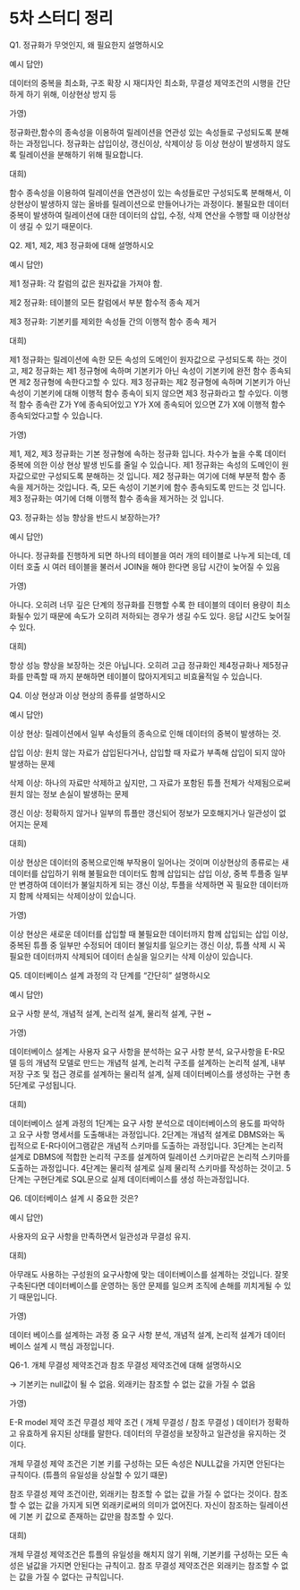 # 5차 스터디 정리

Q1. 정규화가 무엇인지, 왜 필요한지 설명하시오

예시 답안) 

데이터의 중복을 최소화, 구조 확장 시 재디자인 최소화, 무결성 제약조건의 시행을 간단하게 하기 위해, 이상현상 방지 등

가영) 

정규화란,함수의 종속성을 이용하여 릴레이션을 연관성 있는 속성들로 구성되도록 분해하는 과정입니다. 정규화는 삽입이상, 갱신이상, 삭제이상 등 이상 현상이 발생하지 않도록 릴레이션을 분해하기 위해 필요합니다.

대희) 

함수 종속성을 이용하여 릴레이션을 연관성이 있는 속성들로만 구성되도록 분해해서, 이상현상이 발생하지 않는 올바를 릴레이션으로 만들어나가는 과정이다. 불필요한 데이터 중복이 발생하여 릴레이션에 대한 데이터의 삽입, 수정, 삭제 연산을 수행할 때 이상현상이 생길 수 있기 때문이다.

Q2. 제1, 제2, 제3 정규화에 대해 설명하시오

예시 답안)

제1 정규화: 각 칼럼의 값은 원자값을 가져야 함.

제2 정규화: 테이블의 모든 칼럼에서 부분 함수적 종속 제거

제3 정규화: 기본키를 제외한 속성들 간의 이행적 함수 종속 제거

대희) 

제1 정규화는 릴레이션에 속한 모든 속성의 도메인이 원자값으로 구성되도록 하는 것이고, 제2 정규화는 제1 정규형에 속하며 기본키가 아닌 속성이 기본키에 완전 함수 종속되면 제2 정규형에 속한다고할 수 있다. 제3 정규화는 제2 정규형에 속하며 기본키가 아닌 속성이 기본키에 대해 이행적 함수 종속이 되지 않으면 제3 정규화라고 할 수있다. 이행적 함수 종속란 Z가 Y에 종속되어있고 Y가 X에 종속되어 있으면 Z가 X에 이행적 함수 종속되었다고할 수 있습니다.

가영) 

제1, 제2, 제3 정규화는 기본 정규형에 속하는 정규화 입니다. 차수가 높을 수록 데이터 중복에 의한 이상 현상 발생 빈도를 줄일 수 있습니다. 제1 정규화는 속성의 도메인이 원자값으로만 구성되도록 분해하는 것 입니다. 제2 정규화는 여기에 더해 부분적 함수 종속을 제거하는 것입니다. 즉, 모든 속성이 기본키에 함수 종속되도록 만드는 것 입니다. 제3 정규화는 여기에 더해 이행적 함수 종속을 제거하는 것 입니다.

Q3. 정규화는 성능 향상을 반드시 보장하는가?

예시 답안)

아니다. 정규화를 진행하게 되면 하나의 테이블을 여러 개의 테이블로 나누게 되는데, 데이터 호출 시 여러 테이블을 불러서 JOIN을 해야 한다면 응답 시간이 늦어질 수 있음

가영)

아니다. 오히려 너무 깊은 단계의 정규화를 진행할 수록 한 테이블의 데이터 용량이 최소화될수 있기 때문에 속도가 오히려 저하되는 경우가 생길 수도 있다. 응답 시간도 늦어질 수 있다.

대희)

항상 성능 향상을 보장하는 것은 아닙니다. 오히려 고급 정규화인 제4정규화나 제5정규화를 만족할 때 까지 분해하면 테이블이 많아지게되고 비효율적일 수 있습니다.

Q4. 이상 현상과 이상 현상의 종류를 설명하시오

예시 답안)

이상 현상: 릴레이션에서 일부 속성들의 종속으로 인해 데이터의 중복이 발생하는 것.

삽입 이상: 원치 않는 자료가 삽입된다거나, 삽입할 때 자료가 부족해 삽입이 되지 않아 발생하는 문제

삭제 이상: 하나의 자료만 삭제하고 싶지만, 그 자료가 포함된 튜플 전체가 삭제됨으로써 원치 않는 정보 손실이 발생하는 문제

갱신 이상: 정확하지 않거나 일부의 튜플만 갱신되어 정보가 모호해지거나 일관성이 없어지는 문제

대희) 

이상 현상은 데이터의 중복으로인해 부작용이 일어나는 것이며 이상현상의 종류로는 새 데이터를 삽입하기 위해 불필요한 데이터도 함께 삽입되는 삽입 이상, 중복 투플중 일부만 변경하여 데이터가 불일치하게 되는 갱신 이상, 투플을 삭제하면 꼭 필요한 데이터까지 함께 삭제되는 삭제이상이 있습니다.

가영) 

이상 현상은 새로운 데이터를 삽입할 때 불필요한 데이터까지 함께 삽입되는 삽입 이상,
중복된 튜플 중 일부만 수정되어 데이터 불일치를 일으키는 갱신 이상,
튜플 삭제 시 꼭 필요한 데이터까지 삭제되어 데이터 손실을 일으키는 삭제 이상이 있습니다.

Q5. 데이터베이스 설계 과정의 각 단계를 “간단히” 설명하시오

예시 답안)

요구 사항 분석, 개념적 설계, 논리적 설계, 물리적 설계, 구현 ~

가영)

데이터베이스 설계는 사용자 요구 사항을 분석하는 요구 사항 분석, 요구사항을 E-R모델 등의 개념적 모델로 만드는 개념적 설계, 논리적 구조를 설계하는 논리적 설계, 내부 저장 구조 및 접근 경로를 설계하는 물리적 설계, 실제 데이터베이스를 생성하는 구현 총 5단계로 구성됩니다.

대희) 

데이터베이스 설계 과정의 1단계는 요구 사항 분석으로 데이터베이스의 용도를 파악하고 요구 사항 명세서를 도출해내는 과정입니다. 2단계는 개념적 설계로 DBMS와는 독립적으로 E-R다이어그램같은 개념적 스키마를 도출하는 과정입니다. 3단계는 논리적 설계로 DBMS에 적합한 논리적 구조를 설계하여 릴레이션 스키마같은 논리적 스키마를 도출하는 과정입니다. 4단계는 물리적 설계로 실제 물리적 스키마를 작성하는 것이고. 5단계는 구현단계로 SQL문으로 실제 데이터베이스를 생성 하는과정입니다.

Q6. 데이터베이스 설계 시 중요한 것은?

예시 답안)

사용자의 요구 사항을 만족하면서 일관성과 무결성 유지.

대희)

아무래도 사용하는 구성원의 요구사항에 맞는 데이터베이스를 설계하는 것입니다. 잘못 구축된다면 데이터베이스를 운영하는 동안 문제를 일으켜 조직에 손해를 끼치게될 수 있기 때문입니다.

가영)

데이터 베이스를 설계하는 과정 중 요구 사항 분석, 개념적 설계, 논리적 설계가 데이터 베이스 설계 시 핵심 과정입니다.

Q6-1. 개체 무결성 제약조건과 참조 무결성 제약조건에 대해 설명하시오

→ 기본키는 null값이 될 수 없음. 외래키는 참조할 수 없는 값을 가질 수 없음

가영) 

E-R model 제약 조건 무결성 제약 조건 ( 개체 무결성 / 참조 무결성 )
데이터가 정확하고 유효하게 유지된 상태를 말한다. 데이터의 무결성을 보장하고 일관성을 유지하는 것이다.

개체 무결성 제약 조건은 기본 키를 구성하는 모든 속성은 NULL값을 가지면 안된다는 규칙이다. (튜플의 유일성을 상실할 수 있기 떄문)

참조 무결성 제약 조건이란, 외래키는 참조할 수 없는 값을 가질 수 없다는 것이다. 참조할 수 없는 값을 가지게 되면 외래키로써의 의미가 없어진다. 자신이 참조하는 릴레이션에 기본 키 값으로 존재하는 값만을 참조할 수 있다.

대희)

개체 무결성 제약조건은 튜플의 유일성을 해치지 않기 위해, 기본키를 구성하는 모든 속성은 널값을 가지면 안된다는 규칙이고. 참조 무결성 제약조건은 외래키는 참조할 수 없는 값을 가질 수 없다는 규칙입니다.
